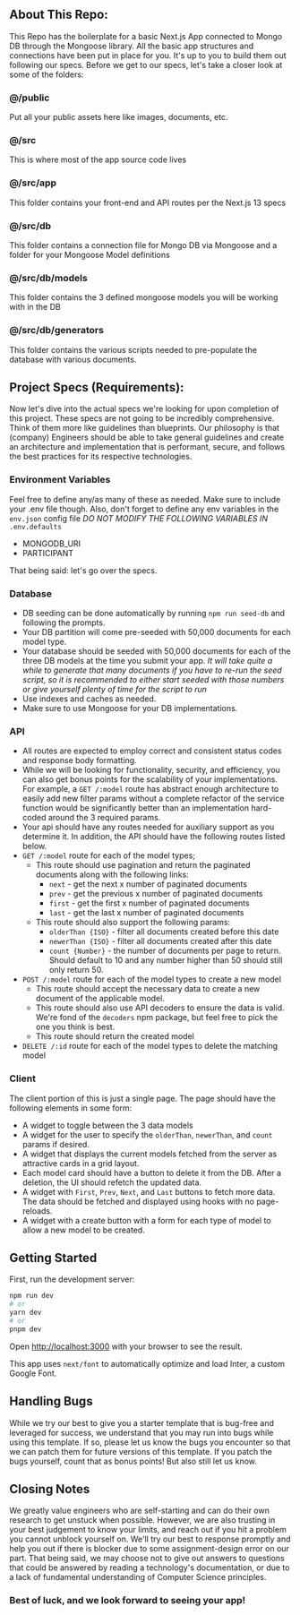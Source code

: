 ## About This Repo:

This Repo has the boilerplate for a basic Next.js App connected to Mongo DB through the Mongoose library. All the basic app structures and connections have been put in place for you. It's up to you to build them out following our specs. Before we get to our specs, let's take a closer look at some of the folders:

### @/public

Put all your public assets here like images, documents, etc.

### @/src

This is where most of the app source code lives

### @/src/app

This folder contains your front-end and API routes per the Next.js 13 specs

### @/src/db

This folder contains a connection file for Mongo DB via Mongoose and a folder for your Mongoose Model definitions

### @/src/db/models

This folder contains the 3 defined mongoose models you will be working with in the DB

### @/src/db/generators

This folder contains the various scripts needed to pre-populate the database with various documents.

## Project Specs (Requirements):

Now let's dive into the actual specs we're looking for upon completion of this project. These specs are not going to be incredibly comprehensive. Think of them more like guidelines than blueprints. Our philosophy is that (company) Engineers should be able to take general guidelines and create an architecture and implementation that is performant, secure, and follows the best practices for its respective technologies.

### Environment Variables

Feel free to define any/as many of these as needed. Make sure to include your .env file though. Also, don't forget to define any env variables in the `env.json` config file *DO NOT MODIFY THE FOLLOWING VARIABLES IN* `.env.defaults`

- MONGODB_URI
- PARTICIPANT

That being said: let's go over the specs.

### Database

- DB seeding can be done automatically by running `npm run seed-db` and following the prompts.
- Your DB partition will come pre-seeded with 50,000 documents for each model type.
- Your database should be seeded with 50,000 documents for each of the three DB models at the time you submit your app. *It will take quite a while to generate that many documents if you have to re-run the seed script, so it is recommended to either start seeded with those numbers or give yourself plenty of time for the script to run*
- Use indexes and caches as needed.
- Make sure to use Mongoose for your DB implementations.

### API

- All routes are expected to employ correct and consistent status codes and response body formatting.
- While we will be looking for functionality, security, and efficiency, you can also get bonus points for the scalability of your implementations. For example, a `GET /:model` route has abstract enough architecture to easily add new filter params without a complete refactor of the service function would be significantly better than an implementation hard-coded around the 3 required params.
- Your api should have any routes needed for auxiliary support as you determine it. In addition, the API should have the following routes listed below.
- `GET /:model` route for each of the model types;
  - This route should use pagination and return the paginated documents along with the following links:
    - `next` - get the next x number of paginated documents
    - `prev` - get the previous x number of paginated documents
    - `first` - get the first x number of paginated documents
    - `last` - get the last x number of paginated documents
  - This route should also support the following params:
    - `olderThan {ISO}` - filter all documents created before this date
    - `newerThan {ISO}` - filter all documents created after this date
    - `count {Number}` - the number of documents per page to return. Should default to 10 and any number higher than 50 should still only return 50.
- `POST /:model` route for each of the model types to create a new model
  - This route should accept the necessary data to create a new document of the applicable model.
  - This route should also use API decoders to ensure the data is valid. We're fond of the `decoders` npm package, but feel free to pick the one you think is best.
  - This route should return the created model
- `DELETE /:id` route for each of the model types to delete the matching model

### Client

The client portion of this is just a single page. The page should have the following elements in some form:

- A widget to toggle between the 3 data models
- A widget for the user to specify the `olderThan`, `newerThan`, and `count` params if desired.
- A widget that displays the current models fetched from the server as attractive cards in a grid layout.
- Each model card should have a button to delete it from the DB. After a deletion, the UI should refetch the updated data.
- A widget with `First`, `Prev`, `Next`, and `Last` buttons to fetch more data. The data should be fetched and displayed using hooks with no page-reloads.
- A widget with a create button with a form for each type of model to allow a new model to be created.

## Getting Started

First, run the development server:

```bash
npm run dev
# or
yarn dev
# or
pnpm dev
```

Open <http://localhost:3000> with your browser to see the result.

This app uses `next/font` to automatically optimize and load Inter, a custom Google Font.

## Handling Bugs

While we try our best to give you a starter template that is bug-free and leveraged for success, we understand that you may run into bugs while using this template. If so, please let us know the bugs you encounter so that we can patch them for future versions of this template. If you patch the bugs yourself, count that as bonus points! But also still let us know.

## Closing Notes

We greatly value engineers who are self-starting and can do their own research to get unstuck when possible. However, we are also trusting in your best judgement to know your limits, and reach out if you hit a problem you cannot unblock yourself on. We'll try our best to response promptly and help you out if there is blocker due to some assignment-design error on our part. That being said, we may choose not to give out answers to questions that could be answered by reading a technology's documentation, or due to a lack of fundamental understanding of Computer Science principles.

### Best of luck, and we look forward to seeing your app!